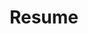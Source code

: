 ---
title: "Resume"
layout: "resume"
summary: "Detail-oriented Computer Science graduate with research experience in machine learning and data analysis. Skilled in Python, C++, and cloud computing. Seeking to leverage analytical skills and technical expertise in software development."
experience:
  - title: "Graduate Teaching Associate"
    company: "The Ohio State University"
    period: "2023 - Present"
    achievements:
      - "Conducted weekly recitations and office hours for undergraduate computer science courses."
      - "Assisted in grading assignments and exams, providing detailed feedback to students."
      - "Collaborated with faculty to develop course materials and improve curriculum."
  - title: "Research Assistant"
    company: "The Ohio State University"
    period: "2021 - 2023"
    achievements:
      - "Developed machine learning models for analyzing large-scale data sets."
      - "Published research findings in peer-reviewed conferences and journals."
      - "Utilized Python and C++ to implement algorithms and optimize performance."
  - title: "Research Assistant"
    company: "The Ohio State University"
    period: "2021 - 2023"
    achievements:
      - "Developed machine learning models for analyzing large-scale data sets."
      - "Published research findings in peer-reviewed conferences and journals."
      - "Utilized Python and C++ to implement algorithms and optimize performance."
education:
  - degree: "Bachelor of Science in Computer Science"
    institution: "The Ohio State University"
    period: "Graduated 2023"
    details: "GPA: 3.75/4.00; Dean's List; Relevant coursework: Data Structures, Algorithms, Machine Learning."
  - degree: "Bachelor of Science in Computer Science"
    institution: "The Ohio State University"
    period: "Graduated 2023"
    details: "GPA: 3.75/4.00; Dean's List; Relevant coursework: Data Structures, Algorithms, Machine Learning."
skills:
  - "Python"
  - "C++"
  - "Machine Learning"
  - "Data Analysis"
  - "Cloud Computing (AWS)"
certifications:
  - "AWS Certified Solutions Architect – Associate"
  - "Certified Kubernetes Administrator (CKA)"
---